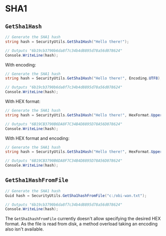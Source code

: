 # SHA1

## `GetSha1Hash`

```csharp
// Generate the SHA1 hash
string hash = SecurityUtils.GetSha1Hash("Hello there!");

// Outputs "6b19cb3790b6da8f7c34b4d8895d78a56d078624"
Console.WriteLine(hash);
```

With encoding:

```csharp
// Generate the SHA1 hash
string hash = SecurityUtils.GetSha1Hash("Hello there!", Encoding.UTF8);

// Outputs "6b19cb3790b6da8f7c34b4d8895d78a56d078624"
Console.WriteLine(hash);
```

With HEX format:

```csharp
// Generate the SHA1 hash
string hash = SecurityUtils.GetSha1Hash("Hello there!", HexFormat.UpperCase));

// Outputs "6B19CB3790B6DA8F7C34B4D8895D78A56D078624"
Console.WriteLine(hash);
```

With HEX format and encoding:

```csharp
// Generate the SHA1 hash
string hash = SecurityUtils.GetSha1Hash("Hello there!", HexFormat.UpperCase, Encoding.UTF8));

// Outputs "6B19CB3790B6DA8F7C34B4D8895D78A56D078624"
Console.WriteLine(hash);
```

## `GetSha1HashFromFile`

```csharp
// Generate the SHA1 hash
Guid hash = SecurityUtils.GetSha1hashFromFile("c:/obi-wan.txt");

// Outputs "6b19cb3790b6da8f7c34b4d8895d78a56d078624"
Console.WriteLine(hash);
```

The `GetSha1hashFromFile` currently doesn't allow specifying the desired HEX format. As the file is read from disk, a method overload taking an encoding also isn't available.
